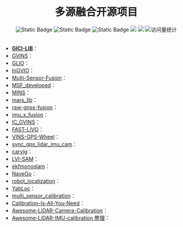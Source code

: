 <div align="center">
<h1>多源融合开源项目</h1>
</div>



<div align="center">
    <img alt="Static Badge" src="https://img.shields.io/badge/QQ-1482275402-red">
    <img alt="Static Badge" src="https://img.shields.io/badge/%E5%BE%AE%E4%BF%A1-lizhengxiao99-green">
    <img alt="Static Badge" src="https://img.shields.io/badge/Email-dauger%40126.com-brown">
    <a href="https://blog.csdn.net/daoge2666/"><img src="https://img.shields.io/badge/CSDN-论坛-c32136" /></a>
    <a href="https://www.zhihu.com/people/dao-ge-92-60/"><img src="https://img.shields.io/badge/Zhihu-知乎-blue" /></a>
    <img src="https://komarev.com/ghpvc/?username=LiZhengXiao99&label=Views&color=0e75b6&style=flat" alt="访问量统计" />
</div>

<br/>

* **[GICI-LIB](https://github.com/chichengcn/gici-open)**：
* [GVINS](https://github.com/HKUST-Aerial-Robotics/GVINS)：
* [GLIO](https://github.com/XikunLiu-huskit/GLIO)：
* [InGVIO](https://github.com/ChangwuLiu/InGVIO)：
* [Multi-Sensor-Fusion](https://github.com/2013fangwentao/Multi_Sensor_Fusion)：
* [MSF_developed](https://github.com/milkytipo/MSF_developed)：
* [MINS](https://github.com/rpng/MINS)：
* [mars_lib](https://github.com/aau-cns/mars_lib)：
* [raw-gnss-fusion](https://github.com/JonasBchrt/raw-gnss-fusion)：
* [imu_x_fusion](https://github.com/cggos/imu_x_fusion)：
* [IC_GVINS](https://github.com/i2Nav-WHU/IC-GVINS)：
* [FAST-LIVO](https://github.com/hku-mars/FAST-LIVO)：
* [VINS-GPS-Wheel](https://github.com/Wallong/VINS-GPS-Wheel)：
* [sync_gps_lidar_imu_cam](https://github.com/nkliuhui/sync_gps_lidar_imu_cam)：
* [carvig](https://github.com/Erensu/carvig)：
* [LVI-SAM](https://link.zhihu.com/?target=https%3A//github.com/TixiaoShan/LVI-SAM)：
* [ekfmonoslam](https://github.com/JzHuai0108/ekfmonoslam)：
* [NaveGo](https://github.com/rodralez/NaveGo)：
* [robot_localization](https://github.com/cra-ros-pkg/robot_localization)：
* [YabLoc](https://github.com/tier4/YabLoc)：
* [multi_sensor_calibration](https://github.com/tudelft-iv/multi_sensor_calibration)：
* [Calibration-Is-All-You-Need](https://github.com/linClubs/Calibration-Is-All-You-Need)：
* [Awesome-LiDAR-Camera-Calibration](https://github.com/Deephome/Awesome-LiDAR-Camera-Calibration)：
* [Awesome-LiDAR-IMU-calibration 整理](https://github.com/Taeyoung96/Awesome-LiDAR-IMU-calibration)：